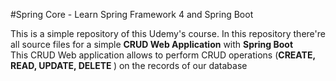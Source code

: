 #Spring Core - Learn Spring Framework 4 and Spring Boot

This is a simple repository of this Udemy's course. In this repository there're all 
source files for a simple <b>CRUD Web Application</b> with <b>Spring Boot </b>
<br>
This CRUD Web application allows to perform CRUD operations (<b>CREATE, READ, UPDATE, DELETE </b>) on the records of our database